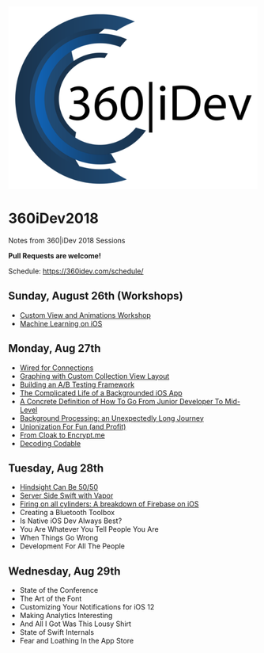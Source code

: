 ![Image](360idev_logo.png)

# 360iDev2018
Notes from 360|iDev 2018 Sessions

**Pull Requests are welcome!**

Schedule: https://360idev.com/schedule/

## Sunday, August 26th (Workshops)
* [Custom View and Animations Workshop](AnimationWorkshop.md)
* [Machine Learning on iOS](MachineLearningWorkshop.md)

## Monday, Aug 27th
* [Wired for Connections](WiredForConnections.md)
* [Graphing with Custom Collection View Layout](GraphingWithCollectionView.md)
* [Building an A/B Testing Framework](BuildingABTesting.md)
* [The Complicated Life of a Backgrounded iOS App](BackgroundApp.md)
* [A Concrete Definition of How To Go From Junior Developer To Mid-Level](MovingFromJuniorToMidLevelDeveloper.md)
* [Background Processing: an Unexpectedly Long Journey](BackgroundProcessing.md)
* [Unionization For Fun (and Profit)](OrganizingForDevelopers.md)
* [From Cloak to Encrypt.me](FromCloakToEncrypt.md)
* [Decoding Codable](DecodingCodable.md)

## Tuesday, Aug 28th
* [Hindsight Can Be 50/50](HindsightCanBe5050.md)
* [Server Side Swift with Vapor](ServerSideSwift.md)
* [Firing on all cylinders: A breakdown of Firebase on iOS](FiringOnAllCylinders-ABreakdownOfFirebaseOnIOS.md)
* Creating a Bluetooth Toolbox
* Is Native iOS Dev Always Best?
* You Are Whatever You Tell People You Are
* When Things Go Wrong
* Development For All The People

## Wednesday, Aug 29th
* State of the Conference
* The Art of the Font
* Customizing Your Notifications for iOS 12
* Making Analytics Interesting
* And All I Got Was This Lousy Shirt
* State of Swift Internals
* Fear and Loathing In the App Store
